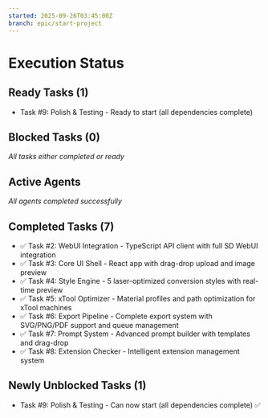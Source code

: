 ```yaml
---
started: 2025-09-26T03:45:00Z
branch: epic/start-project
---
```


# Execution Status

## Ready Tasks (1)
- Task #9: Polish & Testing - Ready to start (all dependencies complete)

## Blocked Tasks (0)
*All tasks either completed or ready*

## Active Agents
*All agents completed successfully*

## Completed Tasks (7)
- ✅ Task #2: WebUI Integration - TypeScript API client with full SD WebUI integration
- ✅ Task #3: Core UI Shell - React app with drag-drop upload and image preview
- ✅ Task #4: Style Engine - 5 laser-optimized conversion styles with real-time preview
- ✅ Task #5: xTool Optimizer - Material profiles and path optimization for xTool machines
- ✅ Task #6: Export Pipeline - Complete export system with SVG/PNG/PDF support and queue management
- ✅ Task #7: Prompt System - Advanced prompt builder with templates and drag-drop
- ✅ Task #8: Extension Checker - Intelligent extension management system

## Newly Unblocked Tasks (1)
- Task #9: Polish & Testing - Can now start (all dependencies complete) ✅